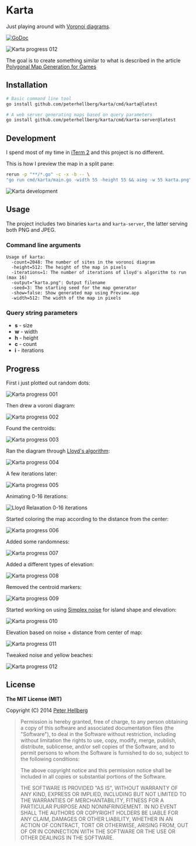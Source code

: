 # Karta

Just playing around with [Voronoi diagrams](http://en.wikipedia.org/wiki/Voronoi_diagram).

[![GoDoc](https://godoc.org/github.com/peterhellberg/karta?status.svg)](https://godoc.org/github.com/peterhellberg/karta)

![Karta progress 012](https://assets.c7.se/skitch/karta_progress_012-20140823-155942.png)

The goal is to create something similar to what is described in the article
[Polygonal Map Generation for Games](http://www-cs-students.stanford.edu/~amitp/game-programming/polygon-map-generation/)

## Installation

```bash
# Basic command line tool
go install github.com/peterhellberg/karta/cmd/karta@latest

# A web server generating maps based on query parameters
go install github.com/peterhellberg/karta/cmd/karta-server@latest
```

## Development

I spend most of my time in [iTerm 2](http://iterm2.com/) and this project is no different.

This is how I preview the map in a split pane:

```bash
rerun -p "**/*.go" -c -x -b -- \
"go run cmd/karta/main.go -width 55 -height 55 && aimg -w 55 karta.png"
```

![Karta development](https://assets.c7.se/skitch/karta_development_iterm_vim_aimg-20140812-204452.png)

## Usage

The project includes two binaries `karta` and `karta-server`, the latter serving both PNG and JPEG.

### Command line arguments

```
Usage of karta:
  -count=2048: The number of sites in the voronoi diagram
  -height=512: The height of the map in pixels
  -iterations=1: The number of iterations of Lloyd's algorithm to run (max 16)
  -output="karta.png": Output filename
  -seed=3: The starting seed for the map generator
  -show=false: Show generated map using Preview.app
  -width=512: The width of the map in pixels
```

### Query string parameters

  - **s** - size
  - **w** - width
  - **h** - height
  - **c** - count
  - **i** - iterations

## Progress

First i just plotted out random dots:

![Karta progress 001](https://assets.c7.se/skitch/karta_progress_001-20140812-223244.png)

Then drew a voroni diagram:

![Karta progress 002](https://assets.c7.se/skitch/karta_progress_002-20140812-223300.png)

Found the centroids:

![Karta progress 003](https://assets.c7.se/skitch/karta_progress_003-20140812-223327.png)

Ran the diagram through [Lloyd's algorithm](http://en.wikipedia.org/wiki/Lloyd%27s_algorithm):

![Karta progress 004](https://assets.c7.se/skitch/karta_progress_004-20140812-223344.png)

A few iterations later:

![Karta progress 005](https://assets.c7.se/skitch/karta_progress_005-20140812-223400.png)

Animating 0-16 iterations:

![Lloyd Relaxation 0-16 iterations](https://assets.c7.se/viz/lloyd-relaxation.gif)

Started coloring the map according to the distance from the center:

![Karta progress 006](https://assets.c7.se/skitch/karta_progress_006-20140812-223423.png)

Added some randomness:

![Karta progress 007](https://assets.c7.se/skitch/karta_progress_007-20140812-223203.png)

Added a different types of elevation:

![Karta progress 008](https://assets.c7.se/skitch/karta_progress_008-20140813-005713.png)

Removed the centroid markers:

![Karta progress 009](https://assets.c7.se/skitch/karta_progress_009-20140813-005845.png)

Started working on using [Simplex noise](http://en.wikipedia.org/wiki/Simplex_noise) for
island shape and elevation:

![Karta progress 010](https://assets.c7.se/skitch/karta_progress_010-20140813-010005.png)

Elevation based on noise + distance from center of map:

![Karta progress 011](https://assets.c7.se/skitch/karta_progress_011-20140816-013747.png)

Tweaked noise and yellow beaches:

![Karta progress 012](https://assets.c7.se/skitch/karta_progress_012-20140823-155942.png)

## License

**The MIT License (MIT)**

Copyright (C) 2014 [Peter Hellberg](https://c7.se/)

> Permission is hereby granted, free of charge, to any person obtaining
> a copy of this software and associated documentation files (the "Software"),
> to deal in the Software without restriction, including without limitation
> the rights to use, copy, modify, merge, publish, distribute, sublicense,
> and/or sell copies of the Software, and to permit persons to whom the
> Software is furnished to do so, subject to the following conditions:
>
> The above copyright notice and this permission notice shall be included
> in all copies or substantial portions of the Software.
>
> THE SOFTWARE IS PROVIDED "AS IS", WITHOUT WARRANTY OF ANY KIND,
> EXPRESS OR IMPLIED, INCLUDING BUT NOT LIMITED TO THE WARRANTIES
> OF MERCHANTABILITY, FITNESS FOR A PARTICULAR PURPOSE AND NONINFRINGEMENT.
> IN NO EVENT SHALL THE AUTHORS OR COPYRIGHT HOLDERS BE LIABLE FOR ANY CLAIM,
> DAMAGES OR OTHER LIABILITY, WHETHER IN AN ACTION OF CONTRACT,
> TORT OR OTHERWISE, ARISING FROM, OUT OF OR IN CONNECTION WITH THE SOFTWARE
> OR THE USE OR OTHER DEALINGS IN THE SOFTWARE.
